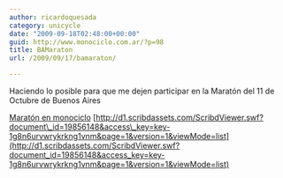 ```yaml
---
author: ricardoquesada
category: unicycle
date: "2009-09-18T02:48:00+00:00"
guid: http://www.monociclo.com.ar/?p=98
title: BAMaraton
url: /2009/09/17/bamaraton/

---
```

Haciendo lo posible para que me dejen participar en la Maratón del 11 de Octubre de Buenos Aires

[Maratón en monociclo](http://www.scribd.com/doc/19856148/Maraton-en-monociclo "View Maratón en monociclo on Scribd") [http://d1.scribdassets.com/ScribdViewer.swf?document\_id=19856148&access\_key=key-1g8n6urvwrykrkng1vnm&page=1&version=1&viewMode=list](http://d1.scribdassets.com/ScribdViewer.swf?document_id=19856148&access_key=key-1g8n6urvwrykrkng1vnm&page=1&version=1&viewMode=list)
